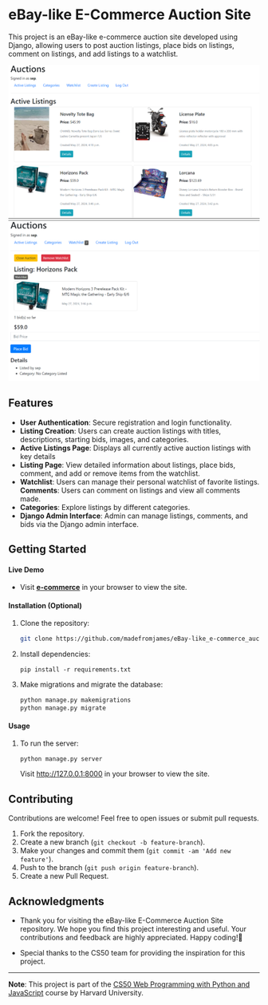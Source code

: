 # eBay-like E-Commerce Auction Site

This project is an eBay-like e-commerce auction site developed using Django, allowing users to post auction listings, place bids on listings, comment on listings, and add listings to a watchlist.

![Active Listing Page](auction1.png)
![Listing Page](auction2.png)

## Features

- **User Authentication**: Secure registration and login functionality.
- **Listing Creation**: Users can create auction listings with titles, descriptions, starting bids, images, and categories.
- **Active Listings Page**: Displays all currently active auction listings with key details
- **Listing Page**: View detailed information about listings, place bids, comment, and add or remove items from the watchlist.
- **Watchlist**: Users can manage their personal watchlist of favorite listings.
**Comments**: Users can comment on listings and view all comments made.
- **Categories**: Explore listings by different categories.
- **Django Admin Interface**: Admin can manage listings, comments, and bids via the Django admin interface.

## Getting Started

#### Live Demo

- Visit <a href="https://commerce1.azurewebsites.net/" target="_blank"><b>e-commerce</b></a> in your browser to view the site.

#### Installation (Optional)

1. Clone the repository:

   ```bash
   git clone https://github.com/madefromjames/eBay-like_e-commerce_auction_site.git
   ```
2. Install dependencies:
    ```
    pip install -r requirements.txt
    ```
3. Make migrations and migrate the database:
    ```
    python manage.py makemigrations
    python manage.py migrate
    ```
#### Usage

1. To run the server:
    ```
    python manage.py server
    ```
    Visit http://127.0.0.1:8000 in your browser to view the site.

## Contributing
Contributions are welcome! Feel free to open issues or submit pull requests.
1. Fork the repository.
2. Create a new branch (`git checkout -b feature-branch`).
3. Make your changes and commit them (`git commit -am 'Add new feature'`).
4. Push to the branch (`git push origin feature-branch`).
5. Create a new Pull Request.

## Acknowledgments

- Thank you for visiting the eBay-like E-Commerce Auction Site repository. We hope you find this project interesting and useful. Your contributions and feedback are highly appreciated. Happy coding!🚀

- Special thanks to the CS50 team for providing the inspiration for this project.
---

**Note**: This project is part of the [CS50 Web Programming with Python and JavaScript](https://cs50.harvard.edu/web/2020/projects/2/commerce/#commerce) course by Harvard University.

